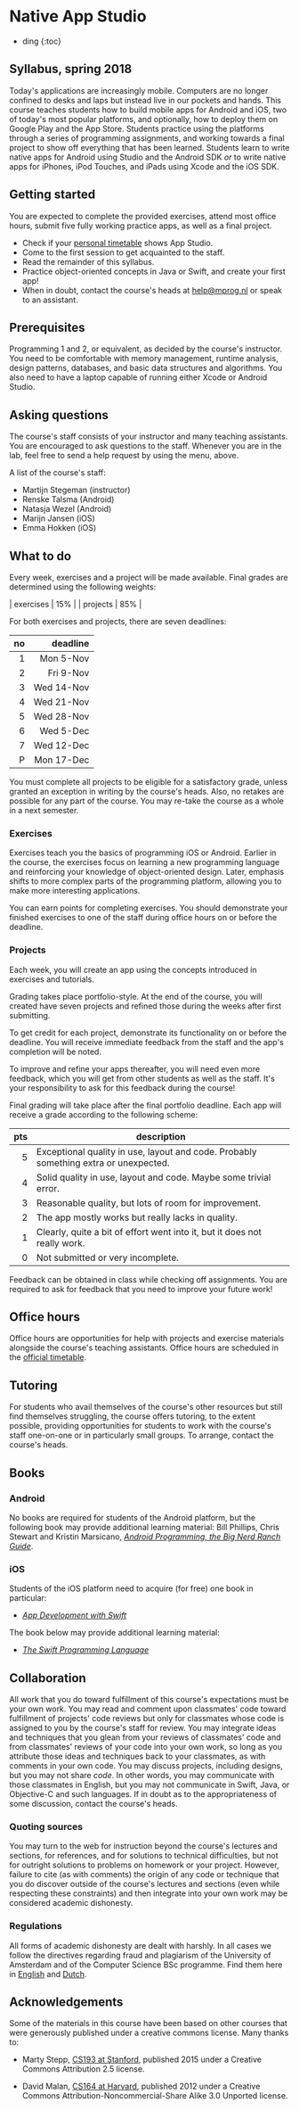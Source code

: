 # Native App Studio

- ding
{:toc}

## Syllabus, spring 2018

Today's applications are increasingly mobile. Computers are no longer confined
to desks and laps but instead live in our pockets and hands. This course
teaches students how to build mobile apps for Android and iOS, two of today's
most popular platforms, and optionally, how to deploy them on Google Play and
the App Store. Students practice using the platforms through a series of
programming assignments, and working towards a final project to show off
everything that has been learned. Students learn to write native apps for
Android using Studio and the Android SDK *or* to write native apps for iPhones,
iPod Touches, and iPads using Xcode and the iOS SDK.

## Getting started 

You are expected to complete the provided exercises, attend most office hours, submit five fully working practice apps, as well as a final project.

- Check if your [personal timetable](https://datanose.nl/) shows App Studio.
- Come to the first session to get acquainted to the staff.
- Read the remainder of this syllabus.
- Practice object-oriented concepts in Java or Swift, and create your first app!
- When in doubt, contact the course's heads at <help@mprog.nl> or speak to an assistant.


## Prerequisites 

Programming 1 and 2, or equivalent, as decided by the course's instructor. You need to be
comfortable with memory management, runtime analysis, design patterns, databases, and basic data
structures and algorithms. You also need to have a laptop capable of running either Xcode or Android
Studio.


## Asking questions 

The course's staff consists of your instructor and many teaching assistants. You are encouraged to ask questions to the staff. Whenever you are in the lab, feel free to send a help request by using the <i class="fa fa-hand-pointer-o fa-fw"></i> menu, above.

A list of the course's staff:

- Martijn Stegeman (instructor)
- Renske Talsma (Android)
- Natasja Wezel (Android)
- Marijn Jansen (iOS)
- Emma Hokken (iOS)


## What to do

Every week, exercises and a project will be made available. Final grades are determined using the following weights:

| exercises | 15% |
| projects  | 85% |

For both exercises and projects, there are seven deadlines:

| no |     deadline |  
| -: |  ----------: |  
|  1 |  Mon   5-Nov |  
|  2 |  Fri   9-Nov |  
|  3 |  Wed  14-Nov |  
|  4 |  Wed  21-Nov |  
|  5 |  Wed  28-Nov |  
|  6 |  Wed   5-Dec | 
|  7 |  Wed  12-Dec | 
|  P |  Mon  17-Dec | 

You must complete all projects to be eligible for a satisfactory grade, unless granted an exception in writing by the course's heads. Also, no retakes are possible for any part of the course. You may re-take the course as a whole in a next semester.


### Exercises 

Exercises teach you the basics of programming iOS or Android. Earlier in the course, the exercises focus on learning a new programming language and reinforcing your knowledge of object-oriented design. Later, emphasis shifts to more complex parts of the programming platform, allowing you to make more interesting applications.

You can earn points for completing exercises. You should demonstrate your finished exercises to one of the staff during office hours on or before the deadline.


### Projects 

Each week, you will create an app using the concepts introduced in exercises and tutorials.

Grading takes place portfolio-style. At the end of the course, you will created have seven projects and refined those during the weeks after first submitting.

To get credit for each project, demonstrate its functionality on or before the deadline. You will receive immediate feedback from the staff and the app's completion will be noted.

To improve and refine your apps thereafter, you will need even more feedback, which you will get from other students as well as the staff. It's your responsibility to ask for this feedback during the course!

Final grading will take place after the final portfolio deadline. Each app will receive a grade according to the following scheme:

| pts | description                                                                          |  
| --: | ------------------------------------------------------------------------------------ |  
|   5 | Exceptional quality in use, layout and code. Probably something extra or unexpected. |  
|   4 | Solid quality in use, layout and code. Maybe some trivial error.                     |  
|   3 | Reasonable quality, but lots of room for improvement.                                |  
|   2 | The app mostly works but really lacks in quality.                                    |  
|   1 | Clearly, quite a bit of effort went into it, but it does not really work.            |  
|   0 | Not submitted or very incomplete.                                                    |  

Feedback can be obtained in class while checking off assignments. You are required to ask for feedback that you need to improve your future work!


## Office hours

Office hours are opportunities for help with projects and exercise materials alongside the course's teaching assistants. Office hours are scheduled in the [official timetable](https://datanose.nl/).


## Tutoring 

For students who avail themselves of the course's other resources but still find themselves struggling, the course offers tutoring, to the extent possible, providing opportunities for students to work with the course's staff one-on-one or in particularly small groups. To arrange, contact the course's heads.


## Books 


### Android

No books are required for students of the Android platform, but the following book may provide additional learning material: Bill Phillips, Chris Stewart and Kristin Marsicano, [*Android Programming, the Big Nerd Ranch Guide*](https://www.bignerdranch.com/books/android-programming/).


### iOS

Students of the iOS platform need to acquire (for free) one book in particular:

- [*App Development with Swift*](https://itunes.apple.com/nl/book/app-development-with-swift/id1219117996?l=en&mt=11)

The book below may provide additional learning material:

- [*The Swift Programming Language*](https://itunes.apple.com/us/book/swift-programming-language/id881256329?mt=11)


## Collaboration

All work that you do toward fulfillment of this course's expectations must be
your own work. You may read and comment upon classmates' code toward
fulfillment of projects' code reviews but only for classmates whose code is
assigned to you by the course's staff for review. You may integrate ideas and
techniques that you glean from your reviews of classmates' code and from
classmates' reviews of your code into your own work, so long as you attribute
those ideas and techniques back to your classmates, as with comments in your
own code. You may discuss projects, including designs, but you may not share
*code*. In other words, you may communicate with those classmates in English,
but you may not communicate in Swift, Java, or Objective-C and such languages.
If in doubt as to the appropriateness of some discussion, contact the course's
heads.


### Quoting sources 

You may turn to the web for instruction beyond the course's lectures and
sections, for references, and for solutions to technical difficulties, but not
for outright solutions to problems on homework or your project. However,
failure to cite (as with comments) the origin of any code or technique that you
do discover outside of the course's lectures and sections (even while
respecting these constraints) and then integrate into your own work may be
considered academic dishonesty.


### Regulations

All forms of academic dishonesty are dealt with harshly. In all cases we follow the directives
regarding fraud and plagiarism of the University of Amsterdam and of the Computer Science BSc
programme. Find them here in [English] and [Dutch].

[Dutch]: http://student.uva.nl/az/a-z-lijst/a-z-lijst/content/folder/fraude-plagiaat-en-bronvermelding/plagiaat-en-fraude.html
[English]: http://student.uva.nl/en/az/a-z/a-z/content/folder/plagiarism-and-fraud/plagiarism-and-fraud.html


## Acknowledgements

Some of the materials in this course have been based on other courses that were generously published under a creative commons license. Many thanks to:

- Marty Stepp, [CS193 at Stanford](http://cs193a.stanford.edu), published 2015 under a Creative Commons Attribution 2.5 license.

- David Malan, [CS164 at Harvard](http://cs164.tv/2012/spring/), published 2012 under a Creative Commons Attribution-Noncommercial-Share Alike 3.0 Unported license.
